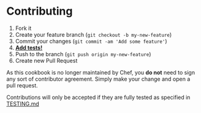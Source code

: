 Contributing
============
1. Fork it
2. Create your feature branch (`git checkout -b my-new-feature`)
3. Commit your changes (`git commit -am 'Add some feature'`)
4. [**Add tests!**](https://github.com/agileorbit-cookbooks/java/blob/master/TESTING.md)
5. Push to the branch (`git push origin my-new-feature`)
6. Create new Pull Request

As this cookbook is no longer maintained by Chef, you **do not** need to sign any sort of contributor agreement. Simply make your change and open a pull request.

Contributions will only be accepted if they are fully tested as specified in [TESTING.md](https://github.com/agileorbit-cookbooks/java/blob/master/TESTING.md)
